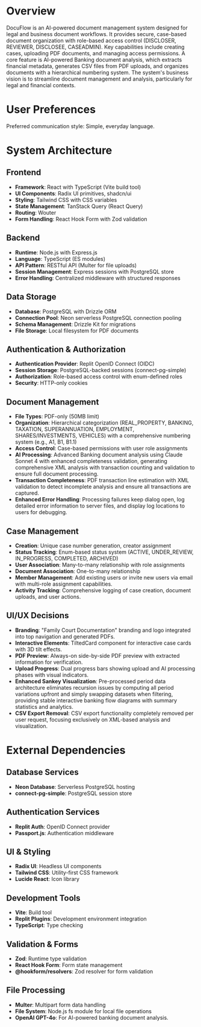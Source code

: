 # Overview

DocuFlow is an AI-powered document management system designed for legal and business document workflows. It provides secure, case-based document organization with role-based access control (DISCLOSER, REVIEWER, DISCLOSEE, CASEADMIN). Key capabilities include creating cases, uploading PDF documents, and managing access permissions. A core feature is AI-powered Banking document analysis, which extracts financial metadata, generates CSV files from PDF uploads, and organizes documents with a hierarchical numbering system. The system's business vision is to streamline document management and analysis, particularly for legal and financial contexts.

# User Preferences

Preferred communication style: Simple, everyday language.

# System Architecture

## Frontend
- **Framework**: React with TypeScript (Vite build tool)
- **UI Components**: Radix UI primitives, shadcn/ui
- **Styling**: Tailwind CSS with CSS variables
- **State Management**: TanStack Query (React Query)
- **Routing**: Wouter
- **Form Handling**: React Hook Form with Zod validation

## Backend
- **Runtime**: Node.js with Express.js
- **Language**: TypeScript (ES modules)
- **API Pattern**: RESTful API (Multer for file uploads)
- **Session Management**: Express sessions with PostgreSQL store
- **Error Handling**: Centralized middleware with structured responses

## Data Storage
- **Database**: PostgreSQL with Drizzle ORM
- **Connection Pool**: Neon serverless PostgreSQL connection pooling
- **Schema Management**: Drizzle Kit for migrations
- **File Storage**: Local filesystem for PDF documents

## Authentication & Authorization
- **Authentication Provider**: Replit OpenID Connect (OIDC)
- **Session Storage**: PostgreSQL-backed sessions (connect-pg-simple)
- **Authorization**: Role-based access control with enum-defined roles
- **Security**: HTTP-only cookies

## Document Management
- **File Types**: PDF-only (50MB limit)
- **Organization**: Hierarchical categorization (REAL_PROPERTY, BANKING, TAXATION, SUPERANNUATION, EMPLOYMENT, SHARES/INVESTMENTS, VEHICLES) with a comprehensive numbering system (e.g., A1, B1, B1.1)
- **Access Control**: Case-based permissions with user role assignments
- **AI Processing**: Advanced Banking document analysis using Claude Sonnet 4 with enhanced completeness validation, generating comprehensive XML analysis with transaction counting and validation to ensure full document processing.
- **Transaction Completeness**: PDF transaction line estimation with XML validation to detect incomplete analysis and ensure all transactions are captured.
- **Enhanced Error Handling**: Processing failures keep dialog open, log detailed error information to server files, and display log locations to users for debugging.

## Case Management
- **Creation**: Unique case number generation, creator assignment
- **Status Tracking**: Enum-based status system (ACTIVE, UNDER_REVIEW, IN_PROGRESS, COMPLETED, ARCHIVED)
- **User Association**: Many-to-many relationship with role assignments
- **Document Association**: One-to-many relationship
- **Member Management**: Add existing users or invite new users via email with multi-role assignment capabilities.
- **Activity Tracking**: Comprehensive logging of case creation, document uploads, and user actions.

## UI/UX Decisions
- **Branding**: "Family Court Documentation" branding and logo integrated into top navigation and generated PDFs.
- **Interactive Elements**: TiltedCard component for interactive case cards with 3D tilt effects.
- **PDF Preview**: Always-on side-by-side PDF preview with extracted information for verification.
- **Upload Progress**: Dual progress bars showing upload and AI processing phases with visual indicators.
- **Enhanced Sankey Visualization**: Pre-processed period data architecture eliminates recursion issues by computing all period variations upfront and simply swapping datasets when filtering, providing stable interactive banking flow diagrams with summary statistics and analytics.
- **CSV Export Removal**: CSV export functionality completely removed per user request, focusing exclusively on XML-based analysis and visualization.

# External Dependencies

## Database Services
- **Neon Database**: Serverless PostgreSQL hosting
- **connect-pg-simple**: PostgreSQL session store

## Authentication Services
- **Replit Auth**: OpenID Connect provider
- **Passport.js**: Authentication middleware

## UI & Styling
- **Radix UI**: Headless UI components
- **Tailwind CSS**: Utility-first CSS framework
- **Lucide React**: Icon library

## Development Tools
- **Vite**: Build tool
- **Replit Plugins**: Development environment integration
- **TypeScript**: Type checking

## Validation & Forms
- **Zod**: Runtime type validation
- **React Hook Form**: Form state management
- **@hookform/resolvers**: Zod resolver for form validation

## File Processing
- **Multer**: Multipart form data handling
- **File System**: Node.js fs module for local file operations
- **OpenAI GPT-4o**: For AI-powered banking document analysis.